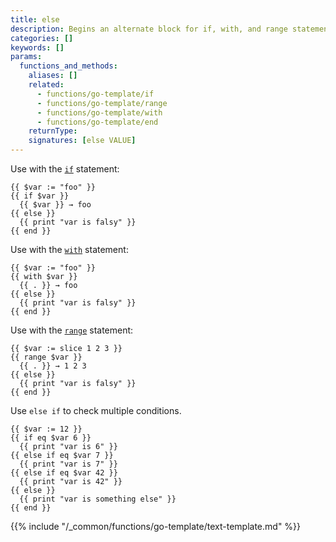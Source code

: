 ```yaml
---
title: else
description: Begins an alternate block for if, with, and range statements.
categories: []
keywords: []
params:
  functions_and_methods:
    aliases: []
    related:
      - functions/go-template/if
      - functions/go-template/range
      - functions/go-template/with
      - functions/go-template/end
    returnType:
    signatures: [else VALUE]
---
```


Use with the [`if`] statement:

```go-html-template
{{ $var := "foo" }}
{{ if $var }}
  {{ $var }} → foo
{{ else }}
  {{ print "var is falsy" }}
{{ end }}
```

Use with the [`with`] statement:

```go-html-template
{{ $var := "foo" }}
{{ with $var }}
  {{ . }} → foo
{{ else }}
  {{ print "var is falsy" }}
{{ end }}
```

Use with the [`range`] statement:

```go-html-template
{{ $var := slice 1 2 3 }}
{{ range $var }}
  {{ . }} → 1 2 3 
{{ else }}
  {{ print "var is falsy" }}
{{ end }}
```

Use `else if` to check multiple conditions.

```go-html-template
{{ $var := 12 }}
{{ if eq $var 6 }}
  {{ print "var is 6" }}
{{ else if eq $var 7 }}
  {{ print "var is 7" }}
{{ else if eq $var 42 }}
  {{ print "var is 42" }}
{{ else }}
  {{ print "var is something else" }}
{{ end }}
```

{{% include "/_common/functions/go-template/text-template.md" %}}

[`if`]: /functions/go-template/if/
[`with`]: /functions/go-template/with/
[`range`]: /functions/go-template/range/
